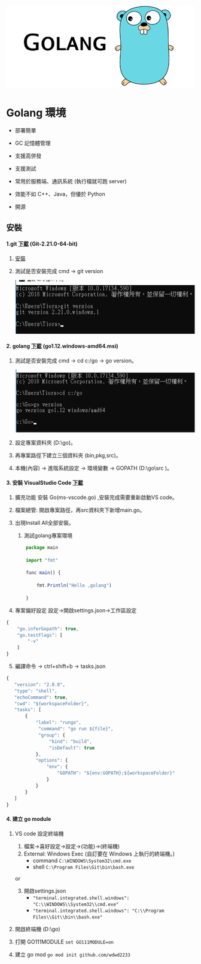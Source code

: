 ![golang](https://github.com/wdwd2233/Notes/blob/master/Golang/img/golang.png?raw=true)

# Golang 環境

* 部署簡單

* GC 記憶體管理

* 支援高併發

* 支援測試

* 常用於服務端、通訊系統 (執行檔就可跑 server)

* 效能不如 C++、Java，但優於 Python

* 開源




## 安裝

#### 1.git [下載](https://gitforwindows.org/) (Git-2.21.0-64-bit)

1. [安裝](https://github.com/wdwd2233/Notes/blob/master/Golang/Git_install.md)
	
2. 測試是否安裝完成 cmd → git version

	![command](https://github.com/wdwd2233/Notes/blob/master/Golang/img/git3.png?raw=true)
	
 
#### 2. golang [下載](https://golang.org/dl/) (go1.12.windows-amd64.msi)
1. 測試是否安裝完成 cmd → cd c:/go → go version。

	![command](https://github.com/wdwd2233/Notes/blob/master/Golang/img/go1.png?raw=true)

2.	設定專案資料夾 (D:\go)。

 1. 再專案路徑下建立三個資料夾 (bin,pkg,src)。


3. 本機(內容) → 進階系統設定 → 環境變數 → GOPATH (D:\go\src )。
		
        
#### 3. 安裝 VisualStudio Code [下載](https://code.visualstudio.com/)

1. 擴充功能 安裝 Go(ms-vscode.go) ,安裝完成需要重新啟動VS code。

2. 檔案總管: 開啟專案路徑，再src資料夾下新增main.go。

3. 出現Install All全部安裝。
        
    1. 測試golang專案環境
	```javascript
		package main
		
		import "fmt"
		
		func main() {
			
			fmt.Println("Hello ,golang")
		
		}
	```

4. 專案偏好設定 設定→開啟settings.json→工作區設定

```javascript
{
	"go.inferGopath": true,
	"go.testFlags": [
		"-v"
	]
}
```
        
5. 編譯命令 → ctrl+shift+b → tasks.json

```javascript
{
   "version": "2.0.0",
   "type": "shell",    
   "echoCommand": true,
   "cwd": "${workspaceFolder}",
   "tasks": [
       {
           "label": "rungo",
            "command": "go run ${file}",
            "group": {
                "kind": "build",
                "isDefault": true
           },
           "options": {
               "env": {
                   "GOPATH": "${env:GOPATH};${workspaceFolder}"
               }
           }
       }
   ]
}
```

#### 4. 建立 go module

1. VS code 設定終端機
    1. 檔案→喜好設定→設定→(功能)→(終端機)
    2. External: Windows Exec (自訂要在 Windows 上執行的終端機。)
        * command `C:\WINDOWS\System32\cmd.exe`
        * shell `C:\Program Files\Git\bin\bash.exe`

    or 

    3. 開啟settings.json 
        * `"terminal.integrated.shell.windows": "C:\\WINDOWS\\System32\\cmd.exe"`
        * `"terminal.integrated.shell.windows": "C:\\Program Files\\Git\\bin\\bash.exe"`

2. 開啟終端機 (D:\go)
3. 打開 GO111MODULE `set GO111MODULE=on`
4. 建立 go mod  `go mod init github.com/wdwd2233`
